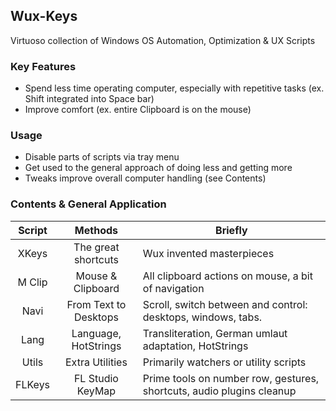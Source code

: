 ## Wux-Keys
Virtuoso collection of Windows OS Automation, Optimization &amp; UX Scripts

### Key Features
* Spend less time operating computer, especially with repetitive tasks (ex. Shift integrated into Space bar)
* Improve comfort (ex. entire Clipboard is on the mouse)
### Usage
* Disable parts of scripts via tray menu
* Get used to the general approach of doing less and getting more
* Tweaks improve overall computer handling (see Contents)
### Contents & General Application
| **Script** |        **Methods**        | **Briefly**                                                               |
|:----------:|:---------------------:|-----------------------------------------------------------------------|
|      XKeys | The great shortcuts   | Wux invented masterpieces                                             |
|     M Clip | Mouse & Clipboard     | All clipboard actions on mouse, a bit of navigation                   |
|       Navi | From Text to Desktops | Scroll, switch between and control: desktops, windows, tabs.          |
|       Lang | Language, HotStrings  | Transliteration, German umlaut adaptation, HotStrings                 |
|      Utils | Extra Utilities       | Primarily watchers or utility scripts                                 |
|     FLKeys | FL Studio KeyMap      | Prime tools on number row, gestures, shortcuts, audio plugins cleanup |


